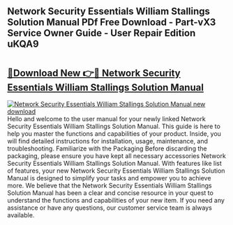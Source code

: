 ## Network Security Essentials William Stallings Solution Manual PDf Free Download - Part-vX3 Service Owner Guide - User Repair Edition uKQA9

# <h2><a href="http://bc63070.oget.top/?id=Network+Security+Essentials+William+Stallings+Solution+Manual">🔗Download New 👉🔴 Network Security Essentials William Stallings Solution Manual</a></h2>

[![Network Security Essentials William Stallings Solution Manual new download](https://i.imgur.com/5g1atiW.png)](http://bc63070.oget.top/?id=Network+Security+Essentials+William+Stallings+Solution+Manual)
Hello and welcome to the user manual for your newly linked Network Security Essentials William Stallings Solution Manual. This guide is here to help you master the functions and capabilities of your product. Inside, you will find detailed instructions for installation, usage, maintenance, and troubleshooting. Familiarize with the Packaging Before discarding the packaging, please ensure you have kept all necessary accessories Network Security Essentials William Stallings Solution Manual. With features like list of features, your new Network Security Essentials William Stallings Solution Manual is designed to simplify your tasks and empower you to achieve more. We believe that the Network Security Essentials William Stallings Solution Manual has been a clear and concise resource in your quest to understand the functions and capabilities of your new item. If you need any assistance or have any questions, our customer service team is always available.
